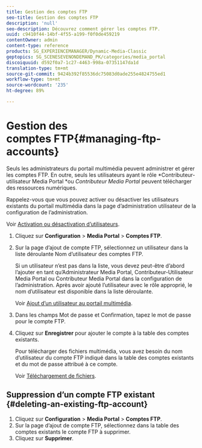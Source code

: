 ```yaml
---
title: Gestion des comptes FTP
seo-title: Gestion des comptes FTP
description: 'null'
seo-description: Découvrez comment gérer les comptes FTP.
uuid: c9410f44-14bf-4f55-a199-f0f0de459219
contentOwner: admin
content-type: reference
products: SG_EXPERIENCEMANAGER/Dynamic-Media-Classic
geptopics: SG_SCENESEVENONDEMAND_PK/categories/media_portal
discoiquuid: d592f0a7-1c27-4463-998a-07351147da1d
translation-type: tm+mt
source-git-commit: 9424b392f85536dc75083d0ade255e4824755ed1
workflow-type: tm+mt
source-wordcount: '235'
ht-degree: 89%

---
```



# Gestion des comptes FTP{#managing-ftp-accounts}

Seuls les administrateurs du portail multimédia peuvent administrer et gérer les comptes FTP. En outre, seuls les utilisateurs ayant le rôle *Contributeur-utilisateur Media Portal *ou *Contributeur Media Portal* peuvent télécharger des ressources numériques.

Rappelez-vous que vous pouvez activer ou désactiver les utilisateurs existants du portail multimédia dans la page d’administration utilisateur de la configuration de l’administration.

Voir [Activation ou désactivation d’utilisateurs](administration-setup.md#activating_or_deactivating_users).

1. Cliquez sur **Configuration** > **Media Portal** > **Comptes FTP**.
1. Sur la page d’ajout de compte FTP, sélectionnez un utilisateur dans la liste déroulante Nom d’utilisateur des comptes FTP.

   Si un utilisateur n’est pas dans la liste, vous devez peut-être d’abord l’ajouter en tant qu’Administrateur Media Portal, Contributeur-Utilisateur Media Portal ou Contributeur Media Portal dans la configuration de l’administration. Après avoir ajouté l’utilisateur avec le rôle approprié, le nom d’utilisateur est disponible dans la liste déroulante.

   Voir [Ajout d’un utilisateur au portail multimédia](adding-media-portal-users.md#adding_a_media_portal_user).

1. Dans les champs Mot de passe et Confirmation, tapez le mot de passe pour le compte FTP.
1. Cliquez sur **Enregistrer** pour ajouter le compte à la table des comptes existants.

   Pour télécharger des fichiers multimédia, vous avez besoin du nom d’utilisateur du compte FTP indiqué dans la table des comptes existants et du mot de passe attribué à ce compte.

   Voir [Téléchargement de fichiers](uploading-files.md#uploading_files).

## Suppression d’un compte FTP existant  {#deleting-an-existing-ftp-account}

1. Cliquez sur **Configuration** > **Media Portal** > **Comptes FTP**.
1. Sur la page d’ajout de compte FTP, sélectionnez dans la table des comptes existants le compte FTP à supprimer.
1. Cliquez sur **Supprimer**.

